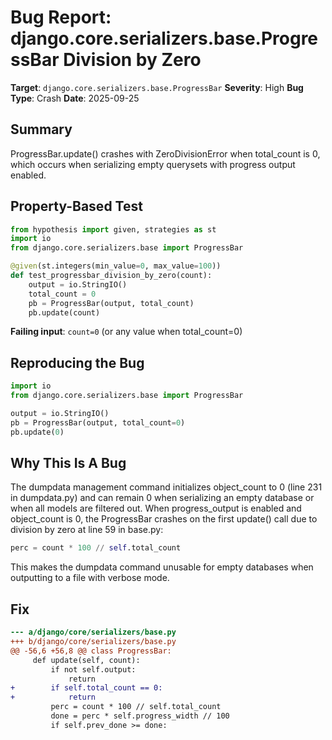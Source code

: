 # Bug Report: django.core.serializers.base.ProgressBar Division by Zero

**Target**: `django.core.serializers.base.ProgressBar`
**Severity**: High
**Bug Type**: Crash
**Date**: 2025-09-25

## Summary

ProgressBar.update() crashes with ZeroDivisionError when total_count is 0, which occurs when serializing empty querysets with progress output enabled.

## Property-Based Test

```python
from hypothesis import given, strategies as st
import io
from django.core.serializers.base import ProgressBar

@given(st.integers(min_value=0, max_value=100))
def test_progressbar_division_by_zero(count):
    output = io.StringIO()
    total_count = 0
    pb = ProgressBar(output, total_count)
    pb.update(count)
```

**Failing input**: `count=0` (or any value when total_count=0)

## Reproducing the Bug

```python
import io
from django.core.serializers.base import ProgressBar

output = io.StringIO()
pb = ProgressBar(output, total_count=0)
pb.update(0)
```

## Why This Is A Bug

The dumpdata management command initializes object_count to 0 (line 231 in dumpdata.py) and can remain 0 when serializing an empty database or when all models are filtered out. When progress_output is enabled and object_count is 0, the ProgressBar crashes on the first update() call due to division by zero at line 59 in base.py:

```python
perc = count * 100 // self.total_count
```

This makes the dumpdata command unusable for empty databases when outputting to a file with verbose mode.

## Fix

```diff
--- a/django/core/serializers/base.py
+++ b/django/core/serializers/base.py
@@ -56,6 +56,8 @@ class ProgressBar:
     def update(self, count):
         if not self.output:
             return
+        if self.total_count == 0:
+            return
         perc = count * 100 // self.total_count
         done = perc * self.progress_width // 100
         if self.prev_done >= done:
```